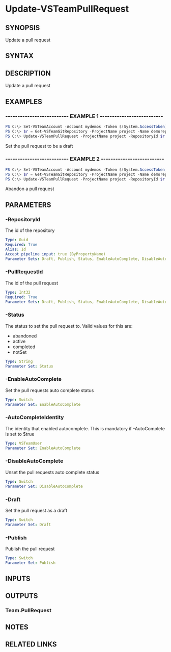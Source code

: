 <!-- #include "./common/header.md" -->

# Update-VSTeamPullRequest

## SYNOPSIS

Update a pull request

## SYNTAX

## DESCRIPTION

Update a pull request

## EXAMPLES

### -------------------------- EXAMPLE 1 --------------------------

```PowerShell
PS C:\> Set-VSTeamAccount -Account mydemos -Token $(System.AccessToken) -UseBearerToken
PS C:\> $r = Get-VSTeamGitRepository -ProjectName project -Name demorepo
PS C:\> Update-VSTeamPullRequest -ProjectName project -RepositoryId $r.RepositoryId -Draft
```

Set the pull request to be a draft

### -------------------------- EXAMPLE 2 --------------------------

```PowerShell
PS C:\> Set-VSTeamAccount -Account mydemos -Token $(System.AccessToken) -UseBearerToken
PS C:\> $r = Get-VSTeamGitRepository -ProjectName project -Name demorepo
PS C:\> Update-VSTeamPullRequest -ProjectName project -RepositoryId $r.RepositoryId -Status abandoned
```

Abandon a pull request

## PARAMETERS

<!-- #include "./params/projectName.md" -->

### -RepositoryId

The id of the repository

```yaml
Type: Guid
Required: True
Alias: Id
Accept pipeline input: true (ByPropertyName)
Parameter Sets: Draft, Publish, Status, EnableAutoComplete, DisableAutoComplete
```

### -PullRequestId

The id of the pull request

```yaml
Type: Int32
Required: True
Parameter Sets: Draft, Publish, Status, EnableAutoComplete, DisableAutoComplete
```

### -Status

The status to set the pull request to. Valid values for this are:

- abandoned
- active
- completed
- notSet

```yaml
Type: String
Parameter Set: Status
```

### -EnableAutoComplete

Set the pull requests auto complete status

```yaml
Type: Switch
Parameter Set: EnableAutoComplete
```

### -AutoCompleteIdentity

The identity that enabled autocomplete. This is mandatory if -AutoComplete is set to $true

```yaml
Type: VSTeamUser
Parameter Set: EnableAutoComplete
```

### -DisableAutoComplete

Unset the pull requests auto complete status

```yaml
Type: Switch
Parameter Set: DisableAutoComplete
```

### -Draft

Set the pull request as a draft

```yaml
Type: Switch
Parameter Set: Draft
```

### -Publish

Publish the pull request

```yaml
Type: Switch
Parameter Set: Publish
```

<!-- #include "./params/confirm.md" -->

<!-- #include "./params/force.md" -->

<!-- #include "./params/whatIf.md" -->

## INPUTS

## OUTPUTS

### Team.PullRequest

## NOTES

## RELATED LINKS
